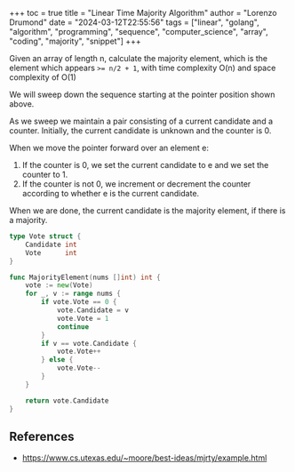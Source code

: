 +++
toc = true
title = "Linear Time Majority Algorithm"
author = "Lorenzo Drumond"
date = "2024-03-12T22:55:56"
tags = ["linear",  "golang",  "algorithm",  "programming",  "sequence",  "computer_science",  "array",  "coding",  "majority",  "snippet"]
+++


Given an array of length n, calculate the majority element, which is the element which appears `>= n/2 + 1`, with time complexity O(n) and space complexity of O(1)

We will sweep down the sequence starting at the pointer position shown above.

As we sweep we maintain a pair consisting of a current candidate and a counter. Initially, the current candidate is unknown and the counter is 0.

When we move the pointer forward over an element e:

1. If the counter is 0, we set the current candidate to e and we set the counter to 1.
2. If the counter is not 0, we increment or decrement the counter according to whether e is the current candidate.

When we are done, the current candidate is the majority element, if there is a majority.

```go
type Vote struct {
	Candidate int
	Vote      int
}

func MajorityElement(nums []int) int {
	vote := new(Vote)
	for _, v := range nums {
		if vote.Vote == 0 {
			vote.Candidate = v
			vote.Vote = 1
			continue
		}
		if v == vote.Candidate {
			vote.Vote++
		} else {
			vote.Vote--
		}
	}

	return vote.Candidate
}
```

## References
- https://www.cs.utexas.edu/~moore/best-ideas/mjrty/example.html
